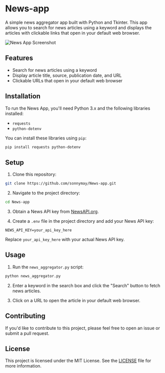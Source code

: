 # News-app

A simple news aggregator app built with Python and Tkinter. This app allows you to search for news articles using a keyword and displays the articles with clickable links that open in your default web browser.

![News App Screenshot](screenshot.png)

## Features

- Search for news articles using a keyword
- Display article title, source, publication date, and URL
- Clickable URLs that open in your default web browser

## Installation

To run the News App, you'll need Python 3.x and the following libraries installed:

- `requests`
- `python-dotenv`

You can install these libraries using `pip`:

```bash
pip install requests python-dotenv
```

## Setup

1. Clone this repository:

```bash
git clone https://github.com/sonnymay/News-app.git
```

2. Navigate to the project directory:

```bash
cd News-app
```

3. Obtain a News API key from [NewsAPI.org](https://newsapi.org/).

4. Create a `.env` file in the project directory and add your News API key:

```
NEWS_API_KEY=your_api_key_here
```

Replace `your_api_key_here` with your actual News API key.

## Usage

1. Run the `news_aggregator.py` script:

```bash
python news_aggregator.py
```

2. Enter a keyword in the search box and click the "Search" button to fetch news articles.

3. Click on a URL to open the article in your default web browser.

## Contributing

If you'd like to contribute to this project, please feel free to open an issue or submit a pull request.

## License

This project is licensed under the MIT License. See the [LICENSE](LICENSE) file for more information.
